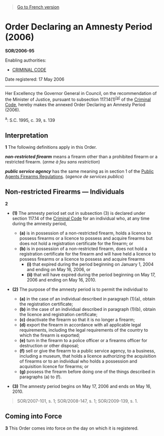 > [Go to French version](/fr/Règlements/Décrets,%20ordonnances%20et%20règlements%20statutaires/2006/95.md)

# Order Declaring an Amnesty Period (2006)

**SOR/2006-95**

Enabling authorities: 
- [CRIMINAL CODE](/en/Acts/Revised%20Statutes%20of%20Canada/C/C-46.md)

Date registered: 17 May 2006

----------

Her Excellency the Governor General in Council, on the recommendation of the Minister of Justice, pursuant to subsection 117.14(1)<sup><a href='#footnotea_e'>[a]</a></sup> of the [Criminal Code](/en/Acts/Revised%20Statutes%20of%20Canada/C/C-46.md), hereby makes the annexed Order Declaring an Amnesty Period (2006).

<a name='footnotea_e'><sup>a</sup></a>: S.C. 1995, c. 39, s. 139<br />




## Interpretation


**1** The following definitions apply in this Order.

***non-restricted firearm*** means a firearm other than a prohibited firearm or a restricted firearm. (*arme à feu sans restriction*)

***public service agency*** has the same meaning as in section 1 of the [Public Agents Firearms Regulations](/en/Regulations/Statutory%20Orders%20and%20Regulations/98/203.md). (*agence de services publics*)




## Non-restricted Firearms — Individuals


**2** 

- **(1)** The amnesty period set out in subsection (3) is declared under section 117.14 of the [Criminal Code](/en/Acts/Revised%20Statutes%20of%20Canada/C/C-46.md) for an individual who, at any time during the amnesty period,
	- **(a)** is in possession of a non-restricted firearm, holds a licence to possess firearms or a licence to possess and acquire firearms but does not hold a registration certificate for the firearm; or
	- **(b)** is in possession of a non-restricted firearm, does not hold a registration certificate for the firearm and will have held a licence to possess firearms or a licence to possess and acquire firearms
		- **(i)** that expired during the period beginning on January 1, 2004 and ending on May 16, 2006, or
		- **(ii)** that will have expired during the period beginning on May 17, 2006 and ending on May 16, 2010.

- **(2)** The purpose of the amnesty period is to permit the individual to
	- **(a)** in the case of an individual described in paragraph (1)(a), obtain the registration certificate;
	- **(b)** in the case of an individual described in paragraph (1)(b), obtain the licence and registration certificate;
	- **(c)** deactivate the firearm so that it is no longer a firearm;
	- **(d)** export the firearm in accordance with all applicable legal requirements, including the legal requirements of the country to which the firearm is exported;
	- **(e)** turn in the firearm to a police officer or a firearms officer for destruction or other disposal;
	- **(f)** sell or give the firearm to a public service agency, to a business, including a museum, that holds a licence authorizing the acquisition of firearms or to an individual who holds a possession and acquisition licence for firearms; or
	- **(g)** possess the firearm before doing one of the things described in paragraphs (a) to (f).

- **(3)** The amnesty period begins on May 17, 2006 and ends on May 16, 2010.
> SOR/2007-101, s. 1; SOR/2008-147, s. 1; SOR/2009-139, s. 1.





## Coming into Force


**3** This Order comes into force on the day on which it is registered.


